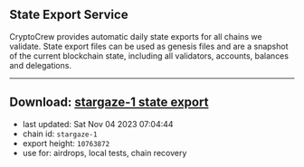 ## State Export Service
CryptoCrew provides automatic daily state exports for all chains we validate. State export files can be used as genesis files and are a snapshot of the current blockchain state, including all validators, accounts, balances and delegations.

---
**Download: [stargaze-1 state export](https://dl.ccvalidators.com/SERVICE/stargaze/stargaze-1_export_10763872.json)**
---

- last updated: Sat Nov 04 2023 07:04:44
- chain id: `stargaze-1`
- export height: `10763872`
- use for: airdrops, local tests, chain recovery
